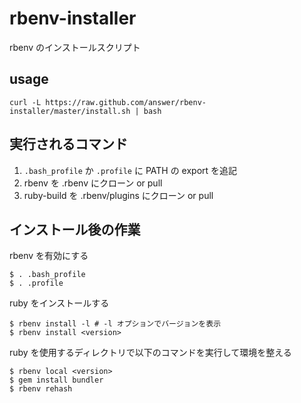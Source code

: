 rbenv-installer
===============

rbenv のインストールスクリプト

## usage

    curl -L https://raw.github.com/answer/rbenv-installer/master/install.sh | bash

## 実行されるコマンド

1. `.bash_profile` か `.profile` に PATH の export を追記
2. rbenv を .rbenv にクローン or pull
3. ruby-build を .rbenv/plugins にクローン or pull

## インストール後の作業

rbenv を有効にする

    $ . .bash_profile
    $ . .profile

ruby をインストールする

    $ rbenv install -l # -l オプションでバージョンを表示
    $ rbenv install <version>

ruby を使用するディレクトリで以下のコマンドを実行して環境を整える

    $ rbenv local <version>
    $ gem install bundler
    $ rbenv rehash
